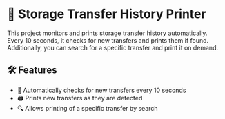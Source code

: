 <h1>📜 Storage Transfer History Printer</h1>

<p>
  This project monitors and prints storage transfer history automatically.
  Every 10 seconds, it checks for new transfers and prints them if found.
  Additionally, you can search for a specific transfer and print it on demand.
</p>

<h2>🛠 Features</h2>
<ul>
  <li>🔄 Automatically checks for new transfers every 10 seconds</li>
  <li>🖨 Prints new transfers as they are detected</li>
  <li>🔍 Allows printing of a specific transfer by search</li>
</ul>
